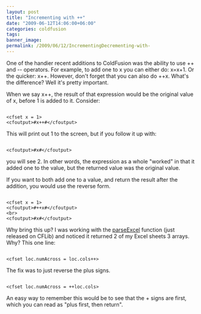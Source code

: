 ```yaml
---
layout: post
title: "Incrementing with ++"
date: "2009-06-12T14:06:00+06:00"
categories: coldfusion 
tags: 
banner_image: 
permalink: /2009/06/12/IncrementingDecrementing-with-
---
```


One of the handier recent additions to ColdFusion was the ability to use ++ and -- operators. For example, to add one to x you can either do: x=x+1. Or the quicker: x++. However, don't forget that you can also do ++x. What's the difference? Well it's pretty important. 

When we say x++, the result of that expression would be the original value of x, before 1 is added to it. Consider:

<code>
&lt;cfset x = 1&gt;
&lt;cfoutput&gt;#x++#&lt;/cfoutput&gt;
</code>

This will print out 1 to the screen, but if you follow it up with:

<code>
&lt;cfoutput&gt;#x#&lt;/cfoutput&gt;
</code>

you will see 2. In other words, the expression as a whole "worked" in that it added one to the value, but the returned value was the original value. 

If you want to both add one to a value, and return the result after the addition, you would use the reverse form.

<code>
&lt;cfset x = 1&gt;
&lt;cfoutput&gt;#++x#&lt;/cfoutput&gt;
&lt;br&gt;
&lt;cfoutput&gt;#x#&lt;/cfoutput&gt;
</code>

Why bring this up? I was working with the <a href="http://www.cflib.org/udf/parseExcel">parseExcel</a> function (just released on CFLib) and noticed it returned 2 of my Excel sheets 3 arrays. Why? This one line:

<code>
&lt;cfset loc.numAcross = loc.cols++&gt;
</code>

The fix was to just reverse the plus signs.

<code>
&lt;cfset loc.numAcross = ++loc.cols&gt;
</code>

An easy way to remember this would be to see that the + signs are first, which you can read as "plus first, then return".